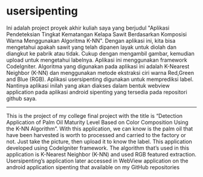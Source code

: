 # usersipenting
Ini adalah project proyek akhir kuliah saya yang berjudul "Aplikasi Pendeteksian Tingkat Kematangan Kelapa Sawit Berdasarkan Komposisi Warna Menggunakan Algoritma K-NN". Dengan aplikasi ini, kita bisa mengetahui apakah sawit yang telah dipanen layak untuk diolah dan diangkut ke pabrik atau tidak. Cukup dengan mengambil gambar, kemudian upload untuk mengetahui labelnya. Aplikasi ini menggunakan framework CodeIgniter. Algoritma yang digunakan pada aplikasi ini adalah K-Nearest Neighbor (K-NN) dan menggunakan metode ekstraksi ciri warna Red,Green and Blue (RGB).  Aplikasi usersipenting digunakan untuk memprediksi label. Nantinya aplikasi inilah yang akan diakses dalam bentuk webview application pada aplikasi android sipenting yang tersedia pada repositori github saya. 

------------------------------------------------------------------------------------------------------------------------------------------

This is the project of my college final project with the title is “Detection Application of Palm Oil Maturity Level Based on Color Composition Using the K-NN Algorithm”. With this application, we can know is the palm oil that have been harvested is worth to processed and carried to the factory or not. Just take the picture, then upload it to know the label. This application developed using CodeIgniter framework. The algorithm that’s used in this application is K-Nearest Neighbor (K-NN) and used RGB featured extraction. Usersipenting’s application later accessed in WebView application on the android application sipenting that available on my GitHub repositories
